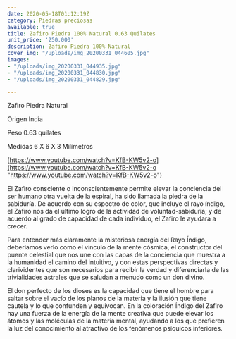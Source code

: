 ```yaml
---
date: 2020-05-18T01:12:19Z
category: Piedras preciosas
available: true
title: Zafiro Piedra 100% Natural 0.63 Quilates
unit_price: '250.000'
description: Zafiro Piedra 100% Natural
cover_img: "/uploads/img_20200331_044605.jpg"
images:
- "/uploads/img_20200331_044935.jpg"
- "/uploads/img_20200331_044830.jpg"
- "/uploads/img_20200331_044829.jpg"

---
```

Zafiro Piedra Natural

Origen India

Peso 0.63 quilates

Medidas 6 X 6 X 3 Milímetros

[https://www.youtube.com/watch?v=KfB-KW5v2-o](https://www.youtube.com/watch?v=KfB-KW5v2-o "https://www.youtube.com/watch?v=KfB-KW5v2-o")

El Zafiro consciente o inconscientemente permite elevar la conciencia del ser humano otra vuelta de la espiral, ha sido llamada la piedra de la sabiduría. De acuerdo con su espectro de color, que incluye el rayo índigo, el Zafiro nos da el último logro de la actividad de voluntad-sabidurîa; y de acuerdo al grado de capacidad de cada individuo, el Zafiro le ayudara a crecer.

Para entender más claramente la misteriosa energía del Rayo Índigo, deberíamos verlo como el vinculo de la mente cósmica, el constructor del puente celestial que nos une con las capas de la conciencia que muestra a la humanidad el camino del intuitivo, y con estas perspectivas directas y clarividentes que son necesarios para recibir la verdad y diferenciarla de las trivialidades astrales que se saludan a menudo como un don divino.

El don perfecto de los dioses es la capacidad que tiene el hombre para saltar sobre el vacío de los planos de la materia y la ilusión que tiene cautela y lo que confunden y equivocan. En la coloración Índigo del Zafiro hay una fuerza de la energía de la mente creativa que puede elevar los átomos y las moléculas de la materia mental, ayudando a los que prefieren la luz del conocimiento al atractivo de los fenómenos psíquicos inferiores.